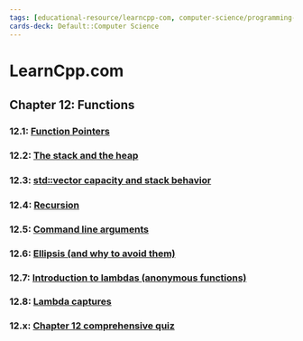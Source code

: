 ```yaml
---
tags: [educational-resource/learncpp-com, computer-science/programming-language/cpp, study-note] 
cards-deck: Default::Computer Science
---
```


# LearnCpp.com

## Chapter 12꞉ Functions

### 12.1: [Function Pointers](https://www.learncpp.com/cpp-tutorial/function-pointers/)

### 12.2: [The stack and the heap](https://www.learncpp.com/cpp-tutorial/the-stack-and-the-heap/)

### 12.3: [std꞉꞉vector capacity and stack behavior](https://www.learncpp.com/cpp-tutorial/stdvector-capacity-and-stack-behavior/) 

### 12.4: [Recursion](https://www.learncpp.com/cpp-tutorial/recursion/)

### 12.5: [Command line arguments](https://www.learncpp.com/cpp-tutorial/command-line-arguments/)

### 12.6: [Ellipsis (and why to avoid them)](https://www.learncpp.com/cpp-tutorial/ellipsis-and-why-to-avoid-them/)

### 12.7: [Introduction to lambdas (anonymous functions)](https://www.learncpp.com/cpp-tutorial/introduction-to-lambdas-anonymous-functions/)

### 12.8: [Lambda captures](https://www.learncpp.com/cpp-tutorial/lambda-captures/)

### 12.x: [Chapter 12 comprehensive quiz](https://www.learncpp.com/cpp-tutorial/chapter-12-comprehensive-quiz/)
